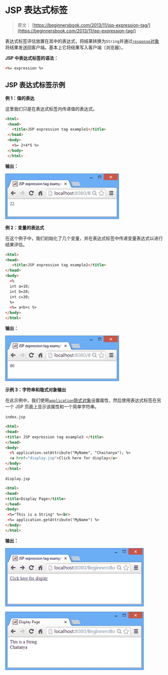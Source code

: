 # JSP 表达式标签

> 原文： [https://beginnersbook.com/2013/11/jsp-expression-tag/](https://beginnersbook.com/2013/11/jsp-expression-tag/)

表达式标签评估放置在其中的表达式，将结果转换为`String`并通过[`response`对象](https://beginnersbook.com/2013/11/jsp-implicit-object-response-with-examples/ "Response implicit object")将结果发送回客户端。基本上它将结果写入客户端（浏览器）。

**JSP 中表达式标签的语法：**

```html
<%= expression %>
```

## JSP 表达式标签示例

**例 1：值的表达**

这里我们只是在表达式标签内传递值的表达式。

```html
<html>
 <head>
   <title>JSP expression tag example1</title>
 </head>
 <body>
   <%= 2+4*5 %>
 </body>
 </html>
```

**输出：**

![expression-tag-example1](img/8b7794be234d1b04f137fd4c05ab57c9.jpg)

**例 2：变量的表达式**

在这个例子中，我们初始化了几个变量，并在表达式标签中传递变量表达式以进行结果评估。

```html
<html>
<head>
   <title>JSP expression tag example2</title>
</head>
<body>
  <%
  int a=10;
  int b=20;
  int c=30;
  %>
  <%= a+b+c %>
</body>
</html>
```

**输出：**

![expression-tag-example2](img/4723ff956f637c354e65e4b608ba1ef7.jpg)

**示例 3：字符串和隐式对象输出**

在此示例中，我们使用[`application`隐式对象](https://beginnersbook.com/2013/11/jsp-implicit-object-application-with-examples/ "Application object")设置属性，然后使用表达式标签在另一个 JSP 页面上显示该属性和一个简单字符串。

`index.jsp`

```html
<html>
<head>
<title> JSP expression tag example3 </title>
</head>
<body>
  <% application.setAttribute("MyName", "Chaitanya"); %>
  <a href="display.jsp">Click here for display</a>
</body>
</html>
```

`display.jsp`

```html
<html>
<head>
<title>Display Page</title>
</head>
<body>
 <%="This is a String" %><br>
 <%= application.getAttribute("MyName") %>
</body>
</html>
```

**输出：**

![expression-tag-output1](img/6ba49b31d74e9a3c85519df9e3e4ee81.jpg)

![expression-tag-output2](img/8788b99b914cad53ec924c6c5dbb6ee7.jpg)